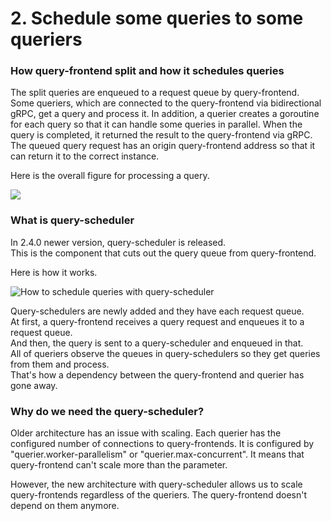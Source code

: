 # 2. Schedule some queries to some queriers

### How query-frontend split and how it schedules queries

The split queries are enqueued to a request queue by query-frontend.\
Some queriers, which are connected to the query-frontend via bidirectional gRPC, get a query and process it. In addition, a querier creates a goroutine for each query so that it can handle some queries in parallel. When the query is completed, it returned the result to the query-frontend via gRPC. The queued query request has an origin query-frontend address so that it can return it to the correct instance.

Here is the overall figure for processing a query.

![](<../.gitbook/assets/query\_schedule\_parameter.drawio (1).png>)

### What is query-scheduler

In 2.4.0 newer version, query-scheduler is released. \
This is the component that cuts out the query queue from query-frontend.

Here is how it works.

![How to schedule queries with query-scheduler](../.gitbook/assets/query\_scheduler\_v2.drawio.png)

Query-schedulers are newly added and they have each request queue. \
At first, a query-frontend receives a query request and enqueues it to a request queue.\
And then, the query is sent to a query-scheduler and enqueued in that.\
All of queriers observe the queues in query-schedulers so they get queries from them and process.\
That's how a dependency between the query-frontend and querier has gone away.

### Why do we need the query-scheduler?

Older architecture has an issue with scaling. Each querier has the configured number of connections to query-frontends. It is configured by "querier.worker-parallelism" or "querier.max-concurrent". It means that query-frontend can't scale more than the parameter.&#x20;

However, the new architecture with query-scheduler allows us to scale query-frontends regardless of the queriers. The query-frontend doesn't depend on them anymore.
